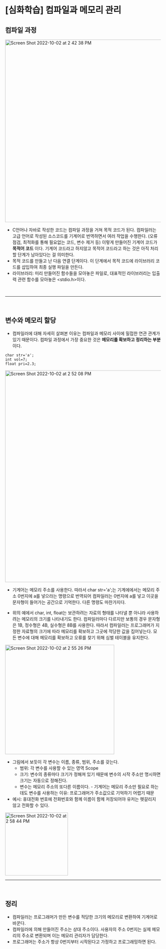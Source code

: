 # [심화학습] 컴파일과 메모리 관리

## 컴파일 과정
<img width="589" alt="Screen Shot 2022-10-02 at 2 42 38 PM" src="https://user-images.githubusercontent.com/77275707/193439872-89f5e46a-3065-4c01-8a64-f3fd6e9b5eb8.png">

* C언어나 자바로 작성한 코드는 컴파일 과정을 거쳐 목적 코드가 된다. 컴파일러는 고급 언어로 작성된 소스코드를 기계어로 번역하면서 여러 작업을 수행한다. (오류 점검, 최적화를 통해 필요없는 코드, 변수 제거 등) 이렇게 만들어진 기계어 코드가 **목적어 코드** 이다. 기계어 코드라고 하지않고 목적어 코드라고 하는 것은 아직 처리할 단계가 남아있다는 걸 의미한다. 
* 목적 코드를 만들고 난 다음 연결 단계이다. 이 단계에서 목적 코드에 라이브러리 코드를 삽입하여 최종 실행 파일을 만든다. 
* 라이브러리: 미리 만들어진 함수들을 모아놓은 파일로, 대표적인 라이브러리는 입출력 관련 함수를 모아놓은 <stdio.h>이다. 
<br>

*****

<br>

## 변수와 메모리 할당
* 컴파일러에 대해 자세히 살펴본 이유는 컴파일과 메모리 사이에 밀접한 연관 관계가 있기 때문이다. 컴파일 과정에서 가장 중요한 것은 **메모리를 확보하고 정리하는 부분**이다. 

```
char str='a';
int vol=7;
float pri=2.3;
```

<img width="683" alt="Screen Shot 2022-10-02 at 2 52 08 PM" src="https://user-images.githubusercontent.com/77275707/193440100-105bdc91-3544-4b2e-a22c-a56fa25c3d49.png">

* 기계어는 메모리 주소를 사용한다. 따라서 char str='a';는 기계에에서는 메모리 주소 0번지에 a를 넣으라는 명령으로 번역되어 컴파일러는 0번지에 a를 넣고 이곳을 문자형이 들어가는 공간으로 기억한다. 다른 명령도 마찬가지다. 

* 위의 예에서 char, int, float는 보관하려는 자료의 형태를 나타낼 뿐 아니라 사용하려는 메모리의 크기를 나타내기도 한다. 컴파일러마다 다르지만 보통의 경우 문자형은 1B, 정수형은 4B, 실수형은 8B를 사용한다. 따라서 컴파일러는 프로그래머가 지정한 자료형의 크기에 따라 메모리를 확보하고 그곳에 적당한 값을 집어넣는다. 모든 변수에 대해 메모리를 확보하고 오류를 찾기 위해 심벌 테이블을 유지한다.

<img width="353" alt="Screen Shot 2022-10-02 at 2 55 26 PM" src="https://user-images.githubusercontent.com/77275707/193440180-a7816651-4d94-41df-8f7b-be73b3f27ae8.png">

* 그림에서 보듯이 각 변수는 이름, 종류, 범위, 주소를 갖는다. 
    * 범위: 각 변수를 사용할 수 있는 영역 Scope
    * 크기: 변수의 종류마다 크기가 정해져 있기 때문에 변수의 시작 주소만 명시하면 크기는 자동으로 정해진다. 
    * 변수는 메모리 주소의 또다른 이름이다. - 기계어는 메모리 주소만 필요로 하는데도 변수를 사용하는 이유: 프로그래머가 주소값으로 기억하기 어렵기 때문
* 예시: 휴대전화 번호에 전화번호와 함께 이름이 함께 저장되어야 유저는 헷갈리지 않고 전화할 수 있다. 
<img width="203" alt="Screen Shot 2022-10-02 at 2 58 44 PM" src="https://user-images.githubusercontent.com/77275707/193440260-ae1be913-cc9e-4209-8a93-b52f87a12d7b.png">

<br>

*****

<br>

## 정리
* 컴파일러는 프로그래머가 만든 변수를 적당한 크기의 메모리로 변환하여 기계어로 바꾼다. 
* 컴파일러에 의해 만들어진 주소는 상대 주소이다. 사용자의 주소 0번지는 실제 메모리의 주소로 변환되며 이는 메모리 관리자가 담당한다. 
* 프로그래머는 주소가 항상 0번지부터 시작된다고 가정하고 프로그래밍하면 된다. 

